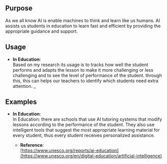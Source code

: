 ## Purpose
As we all know AI is enable machines to think and learn like us humans. AI assists us students in education to learn fast and efficient by providing the appropriate guidance and support.

## Usage
- **In Education**:  
Based on my research its usage is to tracks how well the student performs and adapts the lesson to make it more challenging or less challenging and to see the level of performance of the student. through this, this can helps our teachers to identify which students need extra attention.
_

## Examples

- **In Education**:  
In Education: there are schools that use AI tutoring systems that modify lessons according to the performance of the student. They also use intelligent tools that suggest the most appropriate learning material for every student, thus every student receives personalized assistance.


  - **Reference**:  
   [https://www.unesco.org/reports/ai-education](https://www.unesco.org/en/digital-education/artificial-intelligence)
